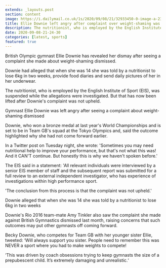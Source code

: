 ```yaml
---
extends: _layouts.post
section: content
image: https://i.dailymail.co.uk/1s/2020/09/08/21/32933450-0-image-a-23_1599595885385.jpg 
title: Ellie Downie left angry after complaint over weight-shaming was dismissed 
description: The nutritionist, who is employed by the English Institute of Sport (EIS), was suspended while the allegations were investigated but that has now been lifted after the complaint was not upheld. 
date: 2020-09-08-21-24-30 
categories: [latest, sports] 
featured: true 
--- 
```

British Olympic gymnast Ellie Downie has revealed her dismay after seeing a complaint she made about weight-shaming dismissed.

Downie had alleged that when she was 14 she was told by a nutritionist to lose 6kg in two weeks, provide food diaries and send daily pictures of her in her underwear.

The nutritionist, who is employed by the English Institute of Sport (EIS), was suspended while the allegations were investigated. But that has now been lifted after Downie's complaint was not upheld.

Gymnast Ellie Downie was left angry after seeing a complaint about weight-shaming dismissed



Downie, who won a bronze medal at last year's World Championships and is set to be in Team GB's squad at the Tokyo Olympics and, said the outcome highlighted why she had not come forward earlier.

In a Twitter post on Tuesday night, she wrote: 'Sometimes you may need nutritional help to improve your performance, but that's not what this was! And it CAN'T continue. But honestly this is why we haven't spoken before.'

The EIS said in a statement: 'All relevant individuals were interviewed by a senior EIS member of staff and the subsequent report was submitted for a full review to an external independent investigator, who has experience of investigations within high performance sport.

'The conclusion from this process is that the complaint was not upheld.'

Downie alleged that when she was 14 she was told by a nutritionist to lose 6kg in two weeks



Downie's Rio 2016 team-mate Amy Tinkler also saw the complaint she made against British Gymnastics dismissed last month, raising concerns that such outcomes may put other gymnasts off coming forward. 

Becky Downie, who competes for Team GB with her younger sister Ellie, tweeted: ‘Will always support you sister. People need to remember this was NEVER a sport where you had to make weights to compete!

‘This was driven by coach obsessions trying to keep gymnasts the size of a prepubescent child. It’s extremely damaging and unrealistic.‘ 

